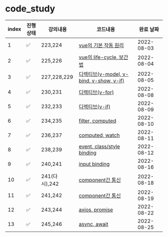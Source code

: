 # code_study

| index | 진행상태           | 강의내용      | 코드내용                                                  | 완료 날짜  |
| ----- | ------------------ | ------------- | --------------------------------------------------------- | ---------- |
| 1     | :white_check_mark: | 223,224       | [vue의 기본 작동 원리](8월/3%EC%9D%BC)                    | 2022-08-03 |
| 2     | :white_check_mark: | 225,226       | [vue의 life-cycle, 보간법](8월/4%EC%9D%BC)                | 2022-08-04 |
| 3     | :white_check_mark: | 227,228,229   | [디렉티브(v-model, v-bind, v-show, v-if)](8월/5%EC%9D%BC) | 2022-08-05 |
| 4     | :white_check_mark: | 230,231       | [디렉티브(v-for)](8월/8%EC%9D%BC/)                        | 2022-08-08 |
| 5     | :white_check_mark: | 232,233       | [디렉티브(v-if)](8월/9%EC%9D%BC/)                         | 2022-08-09 |
| 6     | :white_check_mark: | 234,235       | [filter, computed](8월/10%EC%9D%BC/)                      | 2022-08-10 |
| 7     | :white_check_mark: | 236,237       | [computed, watch](8월//11%EC%9D%BC/)                      | 2022-08-11 |
| 8     | :white_check_mark: | 238,239       | [event, class/style binding](8월/12%EC%9D%BC/)            | 2022-08-12 |
| 9     | :white_check_mark: | 240,241       | [input binding](8월/16%EC%9D%BC/)                         | 2022-08-16 |
| 10    | :white_check_mark: | 241(다시),242 | [component간 통신](8월/18%EC%9D%BC/)                      | 2022-08-18 |
| 11    | :white_check_mark: | 241,242       | [component간 통신](8월/19%EC%9D%BC/)                      | 2022-08-19 |
| 12    | :white_check_mark: | 243,244       | [axios, promise](8월/22%EC%9D%BC/)                        | 2022-08-22 |
| 13    | :white_check_mark: | 245,246       | [async, await](8월/25%EC%9D%BC/)                          | 2022-08-25 |
